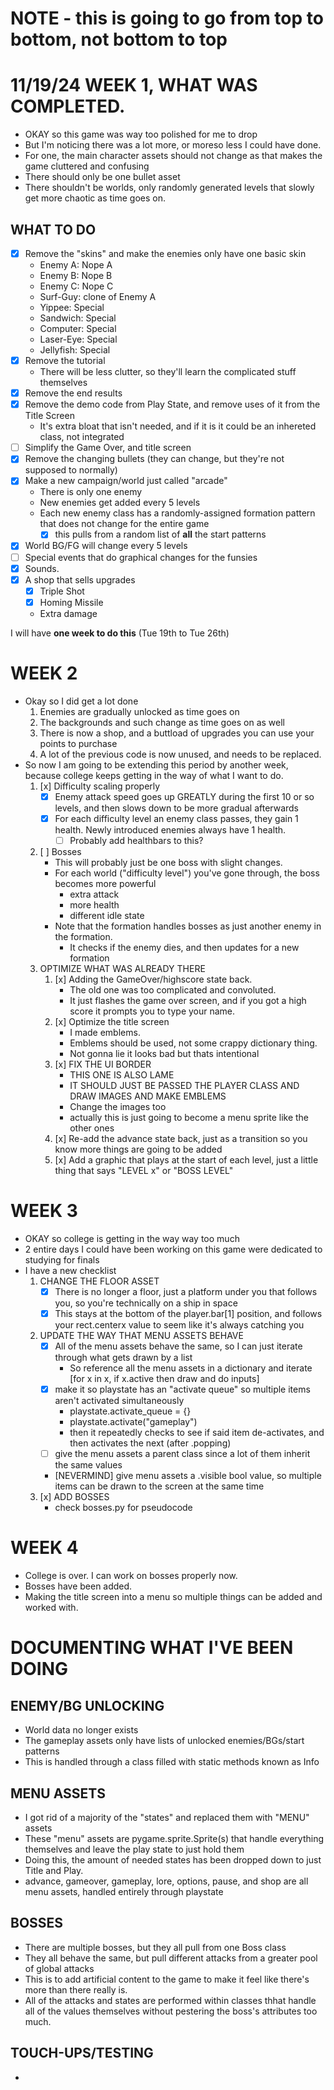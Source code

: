 # NOTE - this is going to go from top to bottom, not bottom to top

# 11/19/24 WEEK 1, WHAT WAS COMPLETED.
- OKAY so this game was way too polished for me to drop
- But I'm noticing there was a lot more, or moreso less I could have done.
- For one, the main character assets should not change as that makes the game cluttered and confusing
- There should only be one bullet asset
- There shouldn't be worlds, only randomly generated levels that slowly get more chaotic as time goes on.
## WHAT TO DO
- [x] Remove the "skins" and make the enemies only have one basic skin
    - Enemy A: Nope A
    - Enemy B: Nope B
    - Enemy C: Nope C
    - Surf-Guy: clone of Enemy A
    - Yippee: Special
    - Sandwich: Special
    - Computer: Special
    - Laser-Eye: Special
    - Jellyfish: Special
- [x] Remove the tutorial
    - There will be less clutter, so they'll learn the complicated stuff themselves
- [x] Remove the end results
- [x] Remove the demo code from Play State, and remove uses of it from the Title Screen
    - It's extra bloat that isn't needed, and if it is it could be an inhereted class, not integrated
- [ ] Simplify the Game Over, and title screen
- [x] Remove the changing bullets (they can change, but they're not supposed to normally)
- [x] Make a new campaign/world just called "arcade"
    - There is only one enemy
    - New enemies get added every 5 levels
    - Each new enemy class has a randomly-assigned formation pattern that does not change for the entire game
        - [x] this pulls from a random list of **all** the start patterns
- [x] World BG/FG will change every 5 levels
- [ ] Special events that do graphical changes for the funsies
- [x] Sounds.
- [x] A shop that sells upgrades
    - [x] Triple Shot
    - [x] Homing Missile
    - Extra damage

I will have **one week to do this** (Tue 19th to Tue 26th)

# WEEK 2
- Okay so I did get a lot done
    1. Enemies are gradually unlocked as time goes on
    2. The backgrounds and such change as time goes on as well
    3. There is now a shop, and a buttload of upgrades you can use your points to purchase
    4. A lot of the previous code is now unused, and needs to be replaced.
- So now I am going to be extending this period by another week, because college keeps getting in the way of what I want to do.
    1. [x] Difficulty scaling properly
        - [x] Enemy attack speed goes up GREATLY during the first 10 or so levels, and then slows down to be more gradual afterwards
        - [x] For each difficulty level an enemy class passes, they gain 1 health. Newly introduced enemies always have 1 health.
            - [ ] Probably add healthbars to this?
    2. [ ] Bosses
        - This will probably just be one boss with slight changes.
        - For each world ("difficulty level") you've gone through, the boss becomes more powerful
            - extra attack 
            - more health
            - different idle state
        - Note that the formation handles bosses as just another enemy in the formation.
            - It checks if the enemy dies, and then updates for a new formation
    3. OPTIMIZE WHAT WAS ALREADY THERE
        1. [x] Adding the GameOver/highscore state back.
            - The old one was too complicated and convoluted.
            - It just flashes the game over screen, and if you got a high score it prompts you to type your name. 
        2. [x] Optimize the title screen
            - I made emblems.
            - Emblems should be used, not some crappy dictionary thing.
            - Not gonna lie it looks bad but thats intentional
        3. [x] FIX THE UI BORDER
            - THIS ONE IS ALSO LAME
            - IT SHOULD JUST BE PASSED THE PLAYER CLASS AND DRAW IMAGES AND MAKE EMBLEMS
            - Change the images too
            - actually this is just going to become a menu sprite like the other ones
        4. [x] Re-add the advance state back, just as a transition so you know more things are going to be added
        5. [x] Add a graphic that plays at the start of each level, just a little thing that says "LEVEL x" or "BOSS LEVEL"

# WEEK 3
- OKAY so college is getting in the way way too much
- 2 entire days I could have been working on this game were dedicated to studying for finals
- I have a new checklist
    1. CHANGE THE FLOOR ASSET  
        - [x] There is no longer a floor, just a platform under you that follows you, so you're technically on a ship in space
        - [x] This stays at the bottom of the player.bar[1] position, and follows your rect.centerx value to seem like it's always catching you
    2. UPDATE THE WAY THAT MENU ASSETS BEHAVE
        - [x] All of the menu assets behave the same, so I can just iterate through what gets drawn by a list
            - So reference all the menu assets in a dictionary and iterate [for x in x, if x.active then draw and do inputs]
        - [x] make it so playstate has an "activate queue" so multiple items aren't activated simultaneously
            - playstate.activate_queue = {} 
            - playstate.activate("gameplay")
            - then it repeatedly checks to see if said item de-activates, and then activates the next (after .popping)
        - [ ] give the menu assets a parent class since a lot of them inherit the same values
        - [NEVERMIND] give menu assets a .visible bool value, so multiple items can be drawn to the screen at the same time
    3. [x] ADD BOSSES
        - check bosses.py for pseudocode
# WEEK 4
- College is over. I can work on bosses properly now.
- Bosses have been added.
- Making the title screen into a menu so multiple things can be added and worked with.

# DOCUMENTING WHAT I'VE BEEN DOING
## ENEMY/BG UNLOCKING
- World data no longer exists
- The gameplay assets only have lists of unlocked enemies/BGs/start patterns
- This is handled through a class filled with static methods known as Info
## MENU ASSETS
- I got rid of a majority of the "states" and replaced them with "MENU" assets
- These "menu" assets are pygame.sprite.Sprite(s) that handle everything themselves and leave the play state to just hold them
- Doing this, the amount of needed states has been dropped down to just Title and Play.
- advance, gameover, gameplay, lore, options, pause, and shop are all menu assets, handled entirely through playstate
## BOSSES
- There are multiple bosses, but they all pull from one Boss class
- They all behave the same, but pull different attacks from a greater pool of global attacks
- This is to add artificial content to the game to make it feel like there's more than there really is. 
- All of the attacks and states are performed within classes thhat handle all of the values themselves without pestering the boss's attributes too much.
## TOUCH-UPS/TESTING
- 